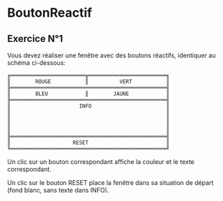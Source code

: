 # BoutonReactif

## Exercice N°1
Vous devez réaliser une fenêtre avec des boutons réactifs, identiquer au schéma ci-dessous:

```  
╔════════════════════════╦═════════════════════════╗
║        ROUGE           ║          VERT           ║
╠══════════════════════════════════════════════════╣
║        BLEU            ║        JAUNE            ║
╠══════════════════════════════════════════════════╣
║                      INFO                        ║
║                                                  ║
║                                                  ║
║                                                  ║
║                                                  ║
╠══════════════════════════════════════════════════╣
║                    RESET                         ║
╚══════════════════════════════════════════════════╝ 
```

Un clic sur un bouton correspondant affiche la couleur et le texte correspondant.

Un clic sur le bouton RESET place la fenêtre dans sa situation de départ (fond blanc, sans texte dans INFO).
